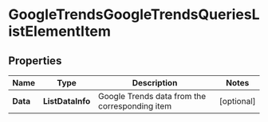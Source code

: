 # GoogleTrendsGoogleTrendsQueriesListElementItem


## Properties

| Name | Type | Description | Notes |
|------------ | ------------- | ------------- | -------------|
**Data** | **ListDataInfo** | Google Trends data from the corresponding item |[optional]|